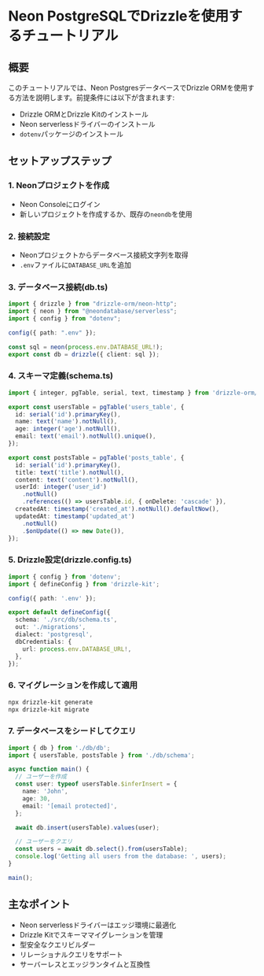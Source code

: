 # Neon PostgreSQLでDrizzleを使用するチュートリアル

## 概要
このチュートリアルでは、Neon PostgresデータベースでDrizzle ORMを使用する方法を説明します。前提条件には以下が含まれます:
- Drizzle ORMとDrizzle Kitのインストール
- Neon serverlessドライバーのインストール
- `dotenv`パッケージのインストール

## セットアップステップ

### 1. Neonプロジェクトを作成
- Neon Consoleにログイン
- 新しいプロジェクトを作成するか、既存の`neondb`を使用

### 2. 接続設定
- Neonプロジェクトからデータベース接続文字列を取得
- `.env`ファイルに`DATABASE_URL`を追加

### 3. データベース接続(db.ts)
```typescript
import { drizzle } from "drizzle-orm/neon-http";
import { neon } from "@neondatabase/serverless";
import { config } from "dotenv";

config({ path: ".env" });

const sql = neon(process.env.DATABASE_URL!);
export const db = drizzle({ client: sql });
```

### 4. スキーマ定義(schema.ts)
```typescript
import { integer, pgTable, serial, text, timestamp } from 'drizzle-orm/pg-core';

export const usersTable = pgTable('users_table', {
  id: serial('id').primaryKey(),
  name: text('name').notNull(),
  age: integer('age').notNull(),
  email: text('email').notNull().unique(),
});

export const postsTable = pgTable('posts_table', {
  id: serial('id').primaryKey(),
  title: text('title').notNull(),
  content: text('content').notNull(),
  userId: integer('user_id')
    .notNull()
    .references(() => usersTable.id, { onDelete: 'cascade' }),
  createdAt: timestamp('created_at').notNull().defaultNow(),
  updatedAt: timestamp('updated_at')
    .notNull()
    .$onUpdate(() => new Date()),
});
```

### 5. Drizzle設定(drizzle.config.ts)
```typescript
import { config } from 'dotenv';
import { defineConfig } from 'drizzle-kit';

config({ path: '.env' });

export default defineConfig({
  schema: './src/db/schema.ts',
  out: './migrations',
  dialect: 'postgresql',
  dbCredentials: {
    url: process.env.DATABASE_URL!,
  },
});
```

### 6. マイグレーションを作成して適用
```bash
npx drizzle-kit generate
npx drizzle-kit migrate
```

### 7. データベースをシードしてクエリ
```typescript
import { db } from './db/db';
import { usersTable, postsTable } from './db/schema';

async function main() {
  // ユーザーを作成
  const user: typeof usersTable.$inferInsert = {
    name: 'John',
    age: 30,
    email: '[email protected]',
  };

  await db.insert(usersTable).values(user);

  // ユーザーをクエリ
  const users = await db.select().from(usersTable);
  console.log('Getting all users from the database: ', users);
}

main();
```

## 主なポイント
- Neon serverlessドライバーはエッジ環境に最適化
- Drizzle Kitでスキーママイグレーションを管理
- 型安全なクエリビルダー
- リレーショナルクエリをサポート
- サーバーレスとエッジランタイムと互換性
